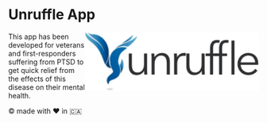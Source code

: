 # Unruffle App 

<img src="images/unruffle-logo.png" align="right" width="350"/>

This app has been developed for veterans and first-responders suffering from PTSD to get quick relief from the effects of this disease on their mental health.


© made with ❤️ in 🇨🇦